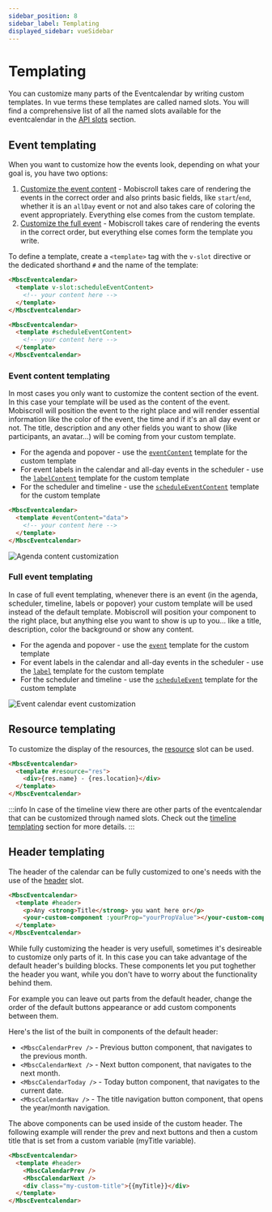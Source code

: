 ```yaml
---
sidebar_position: 8
sidebar_label: Templating
displayed_sidebar: vueSidebar
---
```


# Templating

You can customize many parts of the Eventcalendar by writing custom templates. In vue terms these templates are called named slots. You will find a comprehensive list of all the named slots available for the eventcalendar in the [API slots](api#slots) section.

## Event templating

When you want to customize how the events look, depending on what your goal is, you have two options:

1. [Customize the event content](#event-content-templating) - Mobiscroll takes care of rendering the events in the correct order and also prints basic fields, like `start`/`end`, whether it is an `allDay` event or not and also takes care of coloring the event appropriately. Everything else comes from the custom template.
2. [Customize the full event](#full-event-templating) - Mobiscroll takes care of rendering the events in the correct order, but everything else comes form the template you write.

To define a template, create a `<template>` tag with the `v-slot` directive or the dedicated shorthand `#` and the name of the template:

```html title="Using the v-slot directive"
<MbscEventcalendar>
  <template v-slot:scheduleEventContent>
    <!-- your content here -->
  </template>
</MbscEventcalendar>
```

```html title="Using the v-slot shorthand"
<MbscEventcalendar>
  <template #scheduleEventContent>
    <!-- your content here -->
  </template>
</MbscEventcalendar>
```

### Event content templating

In most cases you only want to customize the content section of the event. In this case your template will be used as the content of the event. Mobiscroll will position the event to the right place and will render essential information like the color of the event, the time and if it's an all day event or not. The title, description and any other fields you want to show (like participants, an avatar...) will be coming from your custom template.

- For the agenda and popover - use the [`eventContent`](api#slot-eventContent) template for the custom template
- For event labels in the calendar and all-day events in the scheduler - use the [`labelContent`](api#slot-labelContent) template for the custom template
- For the scheduler and timeline - use the [`scheduleEventContent`](api#slot-scheduleEventContent) template for the custom template

```html
<MbscEventcalendar>
  <template #eventContent="data">
    <!-- your content here -->
  </template>
</MbscEventcalendar>
```

![Agenda content customization](https://docs.mobiscroll.com/Content/img/docs/customize-the-event-content.png)

### Full event templating

In case of full event templating, whenever there is an event (in the agenda, scheduler, timeline, labels or popover) your custom template will be used instead of the default template. Mobiscroll will position your component to the right place, but anything else you want to show is up to you... like a title, description, color the background or show any content.

- For the agenda and popover - use the [`event`](api#slot-event) template for the custom template
- For event labels in the calendar and all-day events in the scheduler - use the [`label`](api#slot-label) template for the custom template
- For the scheduler and timeline - use the [`scheduleEvent`](api#slot-scheduleEvent) template for the custom template

![Event calendar event customization](https://docs.mobiscroll.com/Content/img/docs/customize-the-full-event.png)

## Resource templating

To customize the display of the resources, the [resource](api#slot-resource) slot can be used.

```html
<MbscEventcalendar>
  <template #resource="res">
    <div>{res.name} - {res.location}</div>
  </template>
</MbscEventcalendar>
```

:::info
In case of the timeline view there are other parts of the eventcalendar that can be customized through named slots. Check out the [timeline templating](timeline#templating) section for more details.
:::

## Header templating

The header of the calendar can be fully customized to one's needs with the use of the [header](api#slot-header) slot.

```html
<MbscEventcalendar>
  <template #header>
    <p>Any <strong>Title</strong> you want here or</p>
    <your-custom-component :yourProp="yourPropValue"></your-custom-component>
  </template>
</MbscEventcalendar>
```

While fully customizing the header is very usefull, sometimes it's desireable to customize only parts of it. In this case you can take advantage of the default header's building blocks. These components let you put toghether the header you want, while you don't have to worry about the functionality behind them.

For example you can leave out parts from the default header, change the order of the default buttons appearance or add custom components between them.

Here's the list of the built in components of the default header:

- `<MbscCalendarPrev />` - Previous button component, that navigates to the previous month.
- `<MbscCalendarNext />` - Next button component, that navigates to the next month.
- `<MbscCalendarToday />` - Today button component, that navigates to the current date.
- `<MbscCalendarNav />` - The title navigation button component, that opens the year/month navigation.

The above components can be used inside of the custom header. The following example will render the prev and next buttons and then a custom title that is set from a custom variable (myTitle variable).

```html title="Custom header with default buttons"
<MbscEventcalendar>
  <template #header>
    <MbscCalendarPrev />
    <MbscCalendarNext />
    <div class="my-custom-title">{{myTitle}}</div>
  </template>
</MbscEventcalendar>
```
